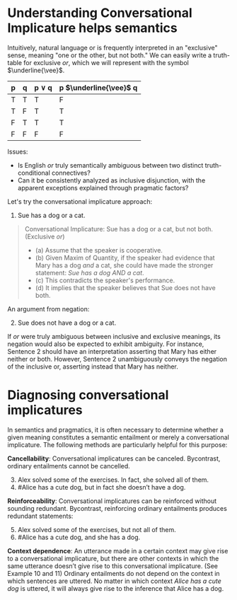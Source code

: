 # Understanding Conversational Implicature helps semantics

Intuitively, natural language or is frequently interpreted in an "exclusive" sense, meaning "one or the other, but not both." We can easily write a truth-table for exclusive *or*, which we will represent with the symbol $\underline{\vee}$.

| **p** | **q** | **p ∨ q** | **p $\underline{\vee}$ q** | 
|-------|-------|-----------|-------|
|   T   |   T   |     T     |   F   |   
|   T   |   F   |     T     |   T   |   
|   F   |   T   |     T     |   T   |   
|   F   |   F   |     F     |   F   |   

Issues: 
- Is English *or* truly semantically ambiguous between two distinct truth-conditional connectives?
- Can it be consistently analyzed as inclusive disjunction, with the apparent exceptions explained through pragmatic factors?

Let's try the conversational implicature approach: 

1. Sue has a dog or a cat.

> Conversational Implicature: Sue has a dog or a cat, but not both. (Exclusive *or*)
> - (a) Assume that the speaker is cooperative.
> - (b) Given Maxim of Quantity, if the speaker had evidence that Mary has a dog *and* a cat, she could have made the stronger statement: *Sue has a dog AND a cat*.
> - (c) This contradicts the speaker's performance.
> - (d) It implies that the speaker believes that Sue does not have both.

An argument from negation: 

2. Sue does not have a dog or a cat.

If *or* were truly ambiguous between inclusive and exclusive meanings, its negation would also be expected to exhibit ambiguity. For instance, Sentence 2 should have an interpretation asserting that Mary has either neither or both. However, Sentence 2 unambiguously conveys the negation of the inclusive or, asserting instead that Mary has neither.

# Diagnosing conversational implicatures

In semantics and pragmatics, it is often necessary to determine whether a given meaning constitutes a semantic entailment or merely a conversational implicature. The following methods are particularly helpful for this purpose:

**Cancellability**: Conversational implicatures can be canceled. Bycontrast, ordinary entailments cannot be cancelled. 

3. Alex solved some of the exercises. In fact, she solved all of them.
4. #Alice has a cute dog, but in fact she doesn’t have a dog.

**Reinforceability**: Conversational implicatures can be reinforced without sounding redundant. Bycontrast, reinforcing ordinary entailments produces redundant statements:

5. Alex solved some of the exercises, but not all of them.
6. #Alice has a cute dog, and she has a dog.

**Context dependence**: An utterance made in a certain context may give rise to a conversational implicature, but there are other contexts in which the same utterance doesn’t give rise to this conversational implicature. (See Example 10 and 11) Ordinary entailments do not depend on the context in which sentences are uttered. No matter in which context *Alice has a cute dog* is uttered, it will always give rise to the inference that Alice has a dog. 
